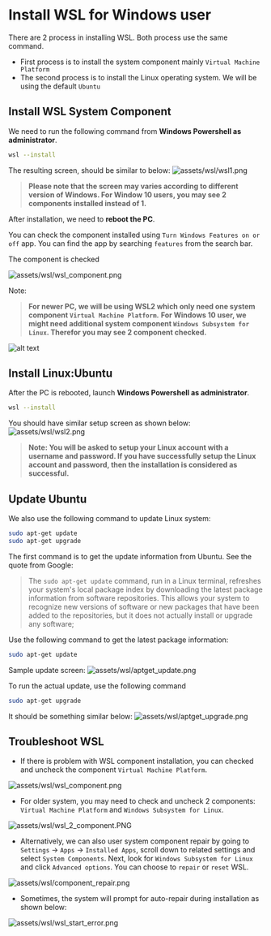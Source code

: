 # Install WSL for Windows user

There are 2 process in installing WSL. Both process use the same command.
- First process is to install the system component mainly `Virtual Machine Platform`
- The second process is to install the Linux operating system. We will be using the default `Ubuntu`



## Install WSL System Component
We need to run the following command from **Windows Powershell as administrator**. 

```bash
wsl --install
```

The resulting screen, should be similar to below:
![assets/wsl/wsl1.png](assets/wsl/wsl1.png)

> **Please note that the screen may varies according to different version of Windows. For Window 10 users, you may see 2 components installed instead of 1.**

After installation, we need to **reboot the PC**.

You can check the component installed using `Turn Windows Features on or off` app. You can find the app by searching `features` from the search bar.

The component is checked

![assets/wsl/wsl_component.png](assets/wsl/wsl_component.png)

Note:
> **For newer PC, we will be using WSL2 which only need one system component `Virtual Machine Platform`.**
>**For Windows 10 user, we might need additional system component `Windows Subsystem for Linux`. Therefor you may see 2 component checked.** 

![alt text](assets/wsl/wsl_2_component.PNG)

## Install Linux:Ubuntu
After the PC is rebooted, launch **Windows Powershell as administrator**. 

```bash
wsl --install
```

You should have similar setup screen as shown below:
![assets/wsl/wsl2.png](assets/wsl/wsl2.png)

> **Note: You will be asked to setup your Linux account with a username and password. If you have successfully setup the Linux account and password, then the installation is considered as successful.**



## Update Ubuntu

We also use the following command to update Linux system:
```bash
sudo apt-get update
sudo apt-get upgrade
```
The first command is to get the update information from Ubuntu. See the quote from Google:

> The `sudo apt-get update` command, run in a Linux terminal, refreshes your system's local package index by downloading the latest package information from software repositories. This allows your system to recognize new versions of software or new packages that have been added to the repositories, but it does not actually install or upgrade any software;

Use the following command to get the latest package information:
```bash
sudo apt-get update
```

Sample update screen:
![assets/wsl/aptget_update.png](assets/wsl/aptget_update.png)


To run the actual update, use the following command

```bash
sudo apt-get upgrade
```

It should be something similar below:
![assets/wsl/aptget_upgrade.png](assets/wsl/aptget_upgrade.png)

## Troubleshoot WSL 

- If there is problem with WSL component installation, you can checked and uncheck the component `Virtual Machine Platform`. 

![assets/wsl/wsl_component.png](assets/wsl/wsl_component.png)

- For older system, you may need to check and uncheck 2 components: `Virtual Machine Platform` and `Windows Subsystem for Linux`.

![assets/wsl/wsl_2_component.PNG](assets/wsl/wsl_2_component.PNG)

- Alternatively, we can also user system component repair by going to `Settings` -> `Apps` -> `Installed Apps`, scroll down to related settings and select  `System Components`. Next, look for `Windows Subsystem for Linux` and click `Advanced options`. You can choose to `repair` or `reset` WSL.

![assets/wsl/component_repair.png](assets/wsl/component_repair.png)

- Sometimes, the system will prompt for auto-repair during installation as shown below:

![assets/wsl/wsl_start_error.png](assets/wsl/wsl_start_error.png)








